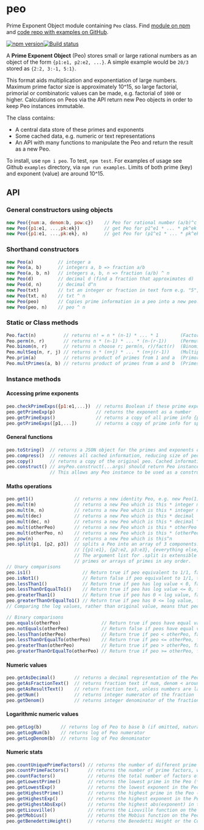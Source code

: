 # peo
Prime Exponent Object module containing `Peo` class. Find [module on npm](https://www.npmjs.com/package/peo) and [code repo with examples on GitHub](https://github.com/davidryan59/Peo).

[![npm version](https://badge.fury.io/js/peo.png)](https://badge.fury.io/js/peo)[![Build status](https://travis-ci.org/davidryan59/Peo.svg?master)](https://travis-ci.org/davidryan59)

A **Prime Exponent Object** (Peo) stores small or large rational numbers as an object of the form `{p1:e1, p2:e2, ...}`. A simple example would be `20/3` stored as `{2:2, 3:-1, 5:1}`.

This format aids multiplication and exponentiation of large numbers. Maximum prime factor size is approximately 10^15, so large factorial, primorial or combinatoric values can be made, e.g. factorial of `1000` or higher. Calculations on Peos via the API return new Peo objects in order to keep Peo instances immutable.

The class contains:
- A central data store of these primes and exponents
- Some cached data, e.g. numeric or text representations
- An API with many functions to manipulate the Peo and return the result as a new Peo.

To install, use `npm i peo`. To test, `npm test`. For examples of usage see Github `examples` directory, via `npm run examples`. Limits of both prime (key) and exponent (value) are around 10^15.

## API

### General constructors using objects
``` js
new Peo({num:a, denom:b, pow:c})    // Peo for rational number (a/b)^c
new Peo({p1:e1, ...,pk:ek})         // get Peo for p1^e1 * ... * pk^ek  (keys are prime numbers)
new Peo({p1:e1, ...,pk:ek}, n)      // get Peo for (p1^e1 * ... * pk^ek) ^ n
```

### Shorthand constructors
``` js
new Peo(a)         // integer a
new Peo(a, b)      // integers a, b => fraction a/b
new Peo(a, b, n)   // integers a, b, n => fraction (a/b) ^ n
new Peo(d)         // decimal d (find a fraction that approximates d)
new Peo(d, n)      // decimal d^n
new Peo(txt)       // txt an integer or fraction in text form e.g. "5", "3/2"
new Peo(txt, n)    // txt ^ n
new Peo(peo)       // Copies prime information in a peo into a new peo. Also see instance method copy()
new Peo(peo, n)    // peo ^ n
```

### Static or Class methods
``` js
Peo.fact(n)          // returns n! = n * (n-1) * ... * 1        (Factorial function)
Peo.perm(n, r)       // returns n * (n-1) * ... * (n-(r-1))     (Permutation function)
Peo.binom(n, r)      // returns n choose r; perm(n, r)/fact(r)  (Binomial coefficient)
Peo.multSeq(n, r, j) // returns n * (n+j) * ... * (n+j(r-1))    (Multiply r terms of a sequence with jump j)
Peo.prim(a)          // returns product of primes from 1 and a  (Primorial function)
Peo.multPrimes(a, b) // returns product of primes from a and b  (Primes in given range)
```

### Instance methods

#### Accessing prime exponents
``` js
peo.checkPrimeExps({p1:e1,...})  // returns Boolean if these prime exponents agree
peo.getPrimeExp(p)               // returns the exponent as a number
peo.getPrimeExps()               // returns a copy of all prime info {p1:e1,...}
peo.getPrimeExps([p1,...])       // returns a copy of prime info for specified primes only
```

#### General functions
``` js
peo.toString()  // returns a JSON object for the primes and exponents obtained via getPrimeExps()
peo.compress()  // removes all cached information, reducing size of peo. Use if you've got millions of peos.
peo.copy()      // returns a copy of the original peo. Cached information not transferred.
peo.construct() // anyPeo.construct(...args) should return Peo instance equivalent to new Peo(...args).
                // This allows any Peo instance to be used as a constructor.
```

#### Maths operations
``` js
peo.get1()               // returns a new identity Peo, e.g. new Peo(1)
peo.mult(m)              // returns a new Peo which is this * integer m
peo.mult(m, n)           // returns a new Peo which is this * integer m^n
peo.mult(dec)            // returns a new Peo which is this * decimal
peo.mult(dec, n)         // returns a new Peo which is this * decimal ^ power
peo.mult(otherPeo)       // returns a new Peo which is this * otherPeo  
peo.mult(otherPeo, n)    // returns a new Peo which is this * (otherPeo^n)
peo.pow(n)               // returns a new Peo which is this^n
peo.split(p1, [p2, p3])  // splits a Peo into an array of 3 components:
                         // [{p1:e1}, {p2:e2, p3:e3}, {everything else}]
                         // The argument list for .split is extensible and can contain
                         // primes or arrays of primes in any order.
// Unary comparisons
peo.is1()                   // Return true if peo equivalent to 1/1, false otherwise
peo.isNot1()                // Return false if peo equivalent to 1/1, true otherwise
peo.lessThan1()             // Return true if peo has log value < 0, false otherwise
peo.lessThanOrEqualTo1()    // Return true if peo has log value <= 0, false otherwise
peo.greaterThan1()          // Return true if peo has 0 < log value, false otherwise
peo.greaterThanOrEqualTo1() // Return true if peo has 0 <= log value, false otherwise
// Comparing the log values, rather than original value, means that peos of any size are handled correctly.

// Binary comparisons
peo.equals(otherPeo)               // Return true if peos have equal value, false otherwise
peo.notEquals(otherPeo)            // Return false if peos have equal value, true otherwise
peo.lessThan(otherPeo)             // Return true if peo < otherPeo, false otherwise (this is calculated using logs)
peo.lessThanOrEqualTo(otherPeo)    // Return true if peo <= otherPeo, false otherwise
peo.greaterThan(otherPeo)          // Return true if peo > otherPeo, false otherwise
peo.greaterThanOrEqualTo(otherPeo) // Return true if peo >= otherPeo, false otherwise
```

#### Numeric values
``` js
peo.getAsDecimal()       // returns a decimal representation of the Peo, if its not too big
peo.getAsFractionText()  // returns fraction text if num, denom < around 1e15. Otherwise return NA.
peo.getAsResultText()    // return fraction text, unless numbers are large, then return 10^NN.NN representation
peo.getNum()             // returns integer numerator of the fraction
peo.getDenom()           // returns integer denominator of the fraction
```

#### Logarithmic numeric values
``` js
peo.getLog(b)       // returns log of Peo to base b (if omitted, natural log)
peo.getLogNum(b)    // returns log of Peo numerator
peo.getLogDenom(b)  // returns log of Peo denominator
```

#### Numeric stats
``` js
peo.countUniquePrimeFactors() // returns the number of different prime factors of the Peo
peo.countPrimeFactors()       // returns the number of prime factors, with multiplicity
peo.countFactors()            // returns the total number of factors of the Peo
peo.getLowestPrime()          // returns the lowest prime in the Peo (* null for 1)
peo.getLowestExp()            // returns the lowest exponent in the Peo (*)
peo.getHighestPrime()         // returns the highest prime in the Peo (*)
peo.getHighestExp()           // returns the highest exponent in the Peo (*)
peo.getHighestAbsExp()        // returns the highest abs(exponent) in the Peo (*)
peo.getLiouville()            // returns the Liouville function on the Peo (-1 ^ countFactors)
peo.getMobius()               // returns the Mobius function on the Peo (-1 ^ countFactors if square-free, 0 otherwise)
peo.getBenedettiHeight()      // returns the Benedetti Height or the Complexity of the Peo; N x D when N/D is in lowest terms
```
